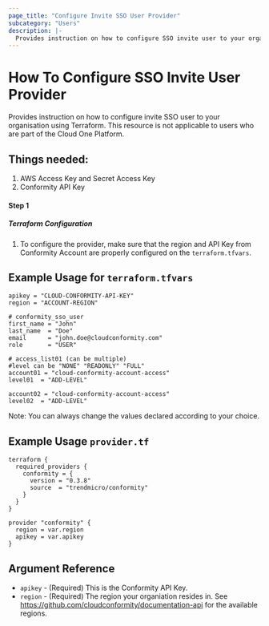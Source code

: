```yaml
---
page_title: "Configure Invite SSO User Provider"
subcategory: "Users"
description: |-
  Provides instruction on how to configure SSO invite user to your organisation using Terraform. This resource is not applicable to users who are part of the Cloud One Platform.
---
```


# How To Configure SSO Invite User Provider
Provides instruction on how to configure invite SSO user to your organisation using Terraform. This resource is not applicable to users who are part of the Cloud One Platform.

## Things needed:
1. AWS Access Key and Secret Access Key
2. Conformity API Key

#### Step 1

##### Terraform Configuration

1. To configure the provider, make sure that the region and API Key from Conformity Account are properly configured on the `terraform.tfvars`.

## Example Usage for `terraform.tfvars`
```hcl
apikey = "CLOUD-CONFORMITY-API-KEY"
region = "ACCOUNT-REGION"

# conformity_sso_user
first_name = "John"
last_name  = "Doe"
email      = "john.doe@cloudconformity.com"
role       = "USER"

# access_list01 (can be multiple)
#level can be "NONE" "READONLY" "FULL"
account01 = "cloud-conformity-account-access"
level01  = "ADD-LEVEL"

account02 = "cloud-conformity-account-access"
level02  = "ADD-LEVEL"
```
Note: You can always change the values declared according to your choice.

## Example Usage `provider.tf`
```hcl
terraform {
  required_providers {
    conformity = {
      version = "0.3.8"
      source  = "trendmicro/conformity"
    }
  }
}

provider "conformity" {
  region = var.region
  apikey = var.apikey
}
```

## Argument Reference
 - `apikey` - (Required) This is the Conformity API Key. 
 - `region` - (Required) The region your organiation resides in. See https://github.com/cloudconformity/documentation-api for the available regions.